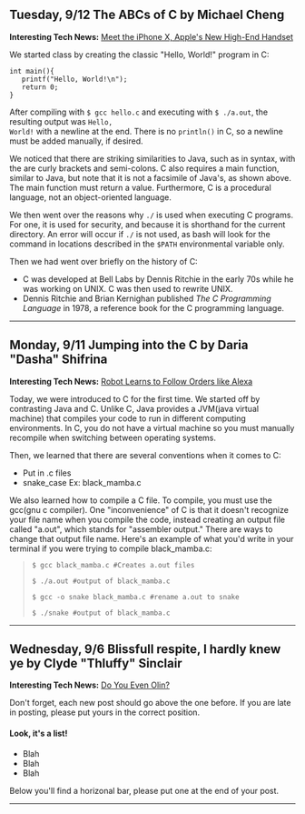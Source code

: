 
## Tuesday, 9/12 The ABCs of C by Michael Cheng

**Interesting Tech News:** [Meet the iPhone X, Apple's New High-End Handset](https://www.wired.com/story/apple-iphone-x-iphone-8/)

We started class by creating the classic "Hello, World!" program in C:
<pre><code>int main(){
   printf("Hello, World!\n");
   return 0;
}</pre></code>

After compiling with <code>$ gcc hello.c</code> and executing with <code>$ ./a.out</code>, the resulting output was <code>Hello, World!</code> with a newline at the end. There is no <code>println()</code> in C, so a newline must be added manually, if desired.

We noticed that there are striking similarities to Java, such as in syntax, with the are curly brackets and semi-colons. C also requires a main function, similar to Java, but note that it is not a facsimile of Java's, as shown above. The main function must return a value. Furthermore, C is a procedural language, not an object-oriented language.

We then went over the reasons why <code>./</code> is used when executing C programs. For one, it is used for security, and because it is shorthand for the current directory. An error will occur if <code>./</code> is not used, as bash will look for the command in locations described in the <code>$PATH</code> environmental variable only.

Then we had went over briefly on the history of C:
* C was developed at Bell Labs by Dennis Ritchie in the early 70s while he was working on UNIX. C was then used to rewrite UNIX.
* Dennis Ritchie and Brian Kernighan published *The C Programming Language* in 1978, a reference book for the C programming language.

---  

## Monday, 9/11 Jumping into the C by Daria "Dasha" Shifrina

**Interesting Tech News:** [Robot Learns to Follow Orders like Alexa](http://news.mit.edu/2017/robot-learns-to-follow-orders-like-alexa-0830)

Today, we were introduced to C for the first time. We started off by contrasting Java and C. Unlike C, Java provides a JVM(java virtual machine) that compiles your code to run in different computing environments. In C, you do not have a virtual machine so you must manually recompile when switching between operating systems.

Then, we learned that there are several conventions when it comes to C:
* Put in .c files
* snake_case 
Ex: black_mamba.c

We also learned how to compile a C file. To compile, you must use the gcc(gnu c compiler). One "inconvenience" of C is that it doesn't recognize your file name when you compile the code, instead creating an output file called "a.out", which stands for "assembler output." There are ways to change that output file name. Here's an example of what you'd write in your terminal if you were trying to compile black_mamba.c:
<blockquote>
   
    $ gcc black_mamba.c #Creates a.out files  
    
    $ ./a.out #output of black_mamba.c  
   
    $ gcc -o snake black_mamba.c #rename a.out to snake  
   
    $ ./snake #output of black_mamba.c
</blockquote>

---

## Wednesday, 9/6 Blissfull respite, I hardly knew ye by Clyde "Thluffy" Sinclair

**Interesting Tech News:** [Do You Even Olin?](https://blog.ledwards.com/the-college-that-produces-founders-at-3-times-the-rate-of-stanford-2c53ea44f91e)

Don't forget, each new post should go above the one before. If you are late in posting, please put yours in the correct position.

#### Look, it's a list! ####
* Blah
* Blah
* Blah

Below you'll find a horizonal bar, please put one at the end of your post.

---
